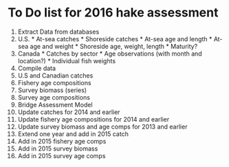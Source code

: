 # To Do list for 2016 hake assessment

1. Extract Data from databases
  1. U.S.
    * At-sea catches
    * Shoreside catches
    * At-sea age and length
    * At-sea age and weight
    * Shoreside age, weight, length
    * Maturity?
  2. Canada
    * Catches by sector
    * Age observations (with month and location?)
    * Individual fish weights
2. Compile data
  1. U.S and Canadian catches
  2. Fishery age compositions
  3. Survey biomass (series)
  4. Survey age compositions
3. Bridge Assessment Model
  1. Update catches for 2014 and earlier
  2. Update fishery age compositions for 2014 and earlier
  3. Update survey biomass and age comps for 2013 and earlier
  4. Extend one year and add in 2015 catch
  5. Add in 2015 fishery age comps
  6. Add in 2015 survey biomass
  7. Add in 2015 survey age comps
